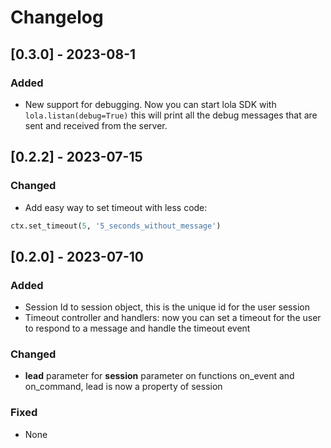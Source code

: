 
# Changelog

<!-- ## [Unreleased]

### Added
- New feature X
- New feature Y

### Changed
- Improved performance of feature A
- Updated dependency B to version 2.0

### Fixed
- Bug in feature C that caused crashes -->
## [0.3.0] - 2023-08-1

### Added
- New support for debugging. Now you can start lola SDK with ``` lola.listan(debug=True) ``` 
this will print all the debug messages that are sent and received from the server.


## [0.2.2] - 2023-07-15

### Changed
- Add easy way to set timeout with less code: 
```python 
ctx.set_timeout(5, '5_seconds_without_message')
```


## [0.2.0] - 2023-07-10

### Added
- Session Id to session object, this is the unique id for the user session
- Timeout controller and handlers: now you can set a timeout for the user to respond to a message and handle the timeout event


### Changed
- **lead** parameter for **session** parameter on functions on_event and on_command, lead is now a property of session


### Fixed
- None